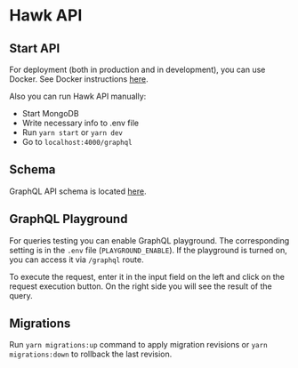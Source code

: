 # Hawk API

## Start API
For deployment (both in production and in development), you can use Docker.
See Docker instructions [here](DOCKER.md).

Also you can run Hawk API manually:
- Start MongoDB
- Write necessary info to .env file
- Run `yarn start` or `yarn dev`
- Go to `localhost:4000/graphql`

## Schema

GraphQL API schema is located [here](src/typeDefs).

## GraphQL Playground
For queries testing you can enable GraphQL playground.
The corresponding setting is in the `.env` file (`PLAYGROUND_ENABLE`).
If the playground is turned on, you can access it via `/graphql` route.

To execute the request, enter it in the input field on the left and click on the request execution button.
On the right side you will see the result of the query.

## Migrations

Run `yarn migrations:up` command to apply migration revisions or
`yarn migrations:down` to rollback the last revision.
